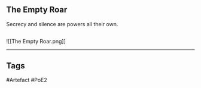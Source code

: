 ## The Empty Roar
Secrecy and silence are powers all their own.
##
![[The Empty Roar.png]]

---
## Tags
#Artefact
#PoE2